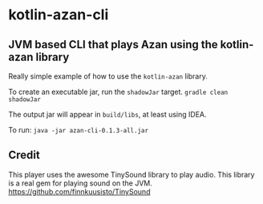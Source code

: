 # kotlin-azan-cli
## JVM based CLI that plays Azan using the kotlin-azan library

Really simple example of how to use the `kotlin-azan` library.

To create an executable jar, run the `shadowJar` target.
`gradle clean shadowJar`

The output jar will appear in `build/libs`, at least using IDEA.

To run:
`java -jar azan-cli-0.1.3-all.jar`

## Credit
This player uses the awesome TinySound library to play audio. This library is a real gem for playing sound on the JVM.  
https://github.com/finnkuusisto/TinySound